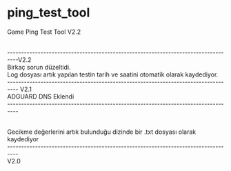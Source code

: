 # ping_test_tool
Game Ping Test Tool
V2.2 <p>
<br>----------------------------------------------------------------------------------V2.2 
 <br>Birkaç sorun düzeltidi.
 <br>Log dosyası artık yapılan testin tarih ve saatini otomatik olarak kaydediyor.
<br>----------------------------------------------------------------------------------
V2.1 
<br>ADGUARD DNS Eklendi
<br>----------------------------------------------------------------------------------
 
<br>Gecikme değerlerini artık bulunduğu dizinde bir .txt dosyası olarak kaydediyor
<br>----------------------------------------------------------------------------------<br>V2.0
